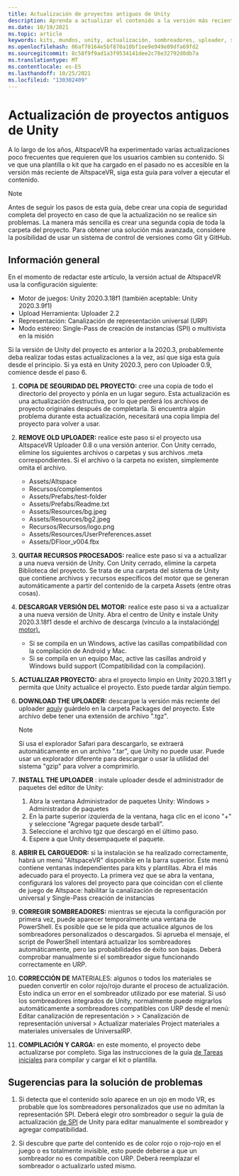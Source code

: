 ```yaml
---
title: Actualización de proyectos antiguos de Unity
description: Aprenda a actualizar el contenido a la versión más reciente de Unity.
ms.date: 10/19/2021
ms.topic: article
keywords: kits, mundos, unity, actualización, sombreadores, uploader, solución de problemas
ms.openlocfilehash: 06af70164e5bf870a10bf1ee9e949e09dfa69fd2
ms.sourcegitcommit: 8c58f9f9ad1a3f9534141dee2c78e32792d0db7a
ms.translationtype: MT
ms.contentlocale: es-ES
ms.lasthandoff: 10/25/2021
ms.locfileid: "130302409"
---
```

<a name="upgrading-old-unity-projects"></a>Actualización de proyectos antiguos de Unity
=============================

A lo largo de los años, AltspaceVR ha experimentado varias actualizaciones poco frecuentes que requieren que los usuarios cambien su contenido. Si ve que una plantilla o kit que ha cargado en el pasado no es accesible en la versión más reciente de AltspaceVR, siga esta guía para volver a ejecutar el contenido.

> [!NOTE]
> Antes de seguir los pasos de esta guía, debe crear una copia de seguridad completa del proyecto en caso de que la actualización no se realice sin problemas. La manera más sencilla es crear una segunda copia de toda la carpeta del proyecto. Para obtener una solución más avanzada, considere la posibilidad de usar un sistema de control de versiones como Git y GitHub.

<a name="overview"></a>Información general
---------

En el momento de redactar este artículo, la versión actual de AltspaceVR usa la configuración siguiente:

* Motor de juegos: Unity 2020.3.18f1 (también aceptable: Unity 2020.3.9f1)
* Upload Herramienta: Uploader 2.2
* Representación: Canalización de representación universal (URP)
* Modo estéreo: Single-Pass de creación de instancias (SPI) o multivista en la misión

Si la versión de Unity del proyecto es anterior a la 2020.3, probablemente deba realizar todas estas actualizaciones a la vez, así que siga esta guía desde el principio. Si ya está en Unity 2020.3, pero con Uploader 0.9, comience desde el paso 6.

1. **COPIA DE SEGURIDAD DEL PROYECTO:** cree una copia de todo el directorio del proyecto y pónla en un lugar seguro. Esta actualización es una actualización destructiva, por lo que perderá los archivos de proyecto originales después de completarla.
    Si encuentra algún problema durante esta actualización, necesitará una copia limpia del proyecto para volver a usar.

2. **REMOVE OLD UPLOADER:** realice este paso si el proyecto usa AltspaceVR Uploader 0.8 o una versión anterior. Con Unity cerrado, elimine los siguientes archivos o carpetas y sus archivos .meta correspondientes. Si el archivo o la carpeta no existen, simplemente omita el archivo.

    * Assets/Altspace
    * Recursos/complementos
    * Assets/Prefabs/test-folder
    * Assets/Prefabs/Readme.txt
    * Assets/Resources/bg.jpeg
    * Assets/Resources/bg2.jpeg
    * Recursos/Recursos/logo.png
    * Assets/Resources/UserPreferences.asset
    * Assets/DFloor_v004.fbx

3. **QUITAR RECURSOS PROCESADOS:** realice este paso si va a actualizar a una nueva versión de Unity. Con Unity cerrado, elimine la carpeta Biblioteca del proyecto. Se trata de una carpeta del sistema de Unity que contiene archivos y recursos específicos del motor que se generan automáticamente a partir del contenido de la carpeta Assets (entre otras cosas).

4. **DESCARGAR VERSIÓN DEL MOTOR:** realice este paso si va a actualizar a una nueva versión de Unity. Abra el centro de Unity e instale Unity 2020.3.18f1 desde el archivo de descarga (vínculo a la instalación[del motor).](unityhub://2020.3.18f1/a7d1c678663c)
    * Si se compila en un Windows, active las casillas compatibilidad con la compilación de Android y Mac.
    * Si se compila en un equipo Mac, active las casillas android y Windows build support (Compatibilidad con la compilación).

5. **ACTUALIZAR PROYECTO:** abra el proyecto limpio en Unity 2020.3.18f1 y permita que Unity actualice el proyecto.
    Esto puede tardar algún tiempo.

6. **DOWNLOAD THE UPLOADER:** descargue la versión más reciente del uploader [aquí](https://aka.ms/AvrUrpUploader)y guárdelo en la carpeta Packages del proyecto. Este archivo debe tener una extensión de archivo ".tgz".
    > [!NOTE]
    > Si usa el explorador Safari para descargarlo, se extraerá automáticamente en un archivo ".tar", que Unity no puede usar. Puede usar un explorador diferente para descargar o usar la utilidad del sistema "gzip" para volver a comprimirlo.
    
7. **INSTALL THE UPLOADER** : instale uploader desde el administrador de paquetes del editor de Unity:
    1. Abra la ventana Administrador de paquetes Unity: Windows > Administrador de paquetes
    2. En la parte superior izquierda de la ventana, haga clic en el icono "+" y seleccione "Agregar paquete desde tarball".
    3. Seleccione el archivo tgz que descargó en el último paso.
    4. Espere a que Unity desempaquete el paquete.

8. **ABRIR EL CARGUEDOR:** si la instalación se ha realizado correctamente, habrá un menú "AltspaceVR" disponible en la barra superior.
    Este menú contiene ventanas independientes para kits y plantillas. Abra el más adecuado para el proyecto.
    La primera vez que se abra la ventana, configurará los valores del proyecto para que coincidan con el cliente de juego de Altspace: habilitar la canalización de representación universal y Single-Pass creación de instancias

9. **CORREGIR SOMBREADORES:** mientras se ejecuta la configuración por primera vez, puede aparecer temporalmente una ventana de PowerShell.
    Es posible que se le pida que actualice algunos de los sombreadores personalizados o descargados. Si aprueba el mensaje, el script de PowerShell intentará actualizar los sombreadores automáticamente, pero las probabilidades de éxito son bajas. Deberá comprobar manualmente si el sombreador sigue funcionando correctamente en URP.

10. **CORRECCIÓN DE** MATERIALES: algunos o todos los materiales se pueden convertir en color rojo/rojo durante el proceso de actualización. Esto indica un error en el sombreador utilizado por ese material. Si usó los sombreadores integrados de Unity, normalmente puede migrarlos automáticamente a sombreadores compatibles con URP desde el menú: Editar canalización de representación > > Canalización de representación universal > Actualizar materiales Project materiales a materiales universales de UniversalRP.

11. **COMPILACIÓN Y CARGA:** en este momento, el proyecto debe actualizarse por completo. Siga las instrucciones de la guía [de Tareas iniciales](world-building-toolkit-getting-started.md) para compilar y cargar el kit o plantilla.

<a name="troubleshooting-tips"></a>Sugerencias para la solución de problemas
---------------------

1. Si detecta que el contenido solo aparece en un ojo en modo VR, es probable que los sombreadores personalizados que use no admitan la representación SPI. Deberá elegir otro sombreador o seguir la guía de actualización [de SPI](https://docs.unity3d.com/Manual/SinglePassInstancing.html) de Unity para editar manualmente el sombreador y agregar compatibilidad.

2. Si descubre que parte del contenido es de color rojo o rojo-rojo en el juego o es totalmente invisible, esto puede deberse a que un sombreador no es compatible con URP. Deberá reemplazar el sombreador o actualizarlo usted mismo.